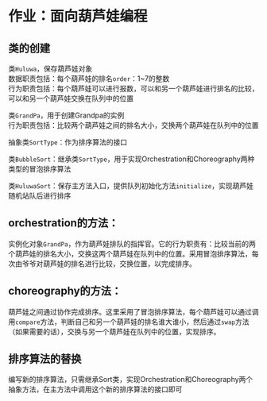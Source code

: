 # 作业：面向葫芦娃编程

## 类的创建 
类`Huluwa`，保存葫芦娃对象  
数据职责包括：每个葫芦娃的排名`order`：1~7的整数   
行为职责包括：每个葫芦娃可以进行报数，可以和另一个葫芦娃进行排名的比较，可以和另一个葫芦娃交换在队列中的位置

类`GrandPa`，用于创建Grandpa的实例  
行为职责包括：比较两个葫芦娃之间的排名大小，交换两个葫芦娃在队列中的位置  

抽象类`SortType`：作为排序算法的接口  

类`BubbleSort`：继承类`SortType`，用于实现Orchestration和Choreography两种类型的冒泡排序算法     


类`HuluwaSort`：保存主方法入口，提供队列初始化方法`initialize`，实现葫芦娃随机站队后进行排序


## **orchestration**的方法：  
实例化对象`GrandPa`，作为葫芦娃排队的指挥官。它的行为职责有：比较当前的两个葫芦娃的排名大小，交换这两个葫芦娃在队列中的位置。采用冒泡排序算法，每次由爷爷对葫芦娃的排名进行比较，交换位置，以完成排序。

## **choreography**的方法：  
葫芦娃之间通过协作完成排序。这里采用了冒泡排序算法，每个葫芦娃可以通过调用`compare`方法，判断自己和另一个葫芦娃的排名谁大谁小，然后通过`swap`方法（如果需要的话），交换与另一个葫芦娃在队列中的位置，实现排序。    

## 排序算法的替换
编写新的排序算法，只需继承Sort类，实现Orchestration和Choreography两个抽象方法，在主方法中调用这个新的排序算法的接口即可
